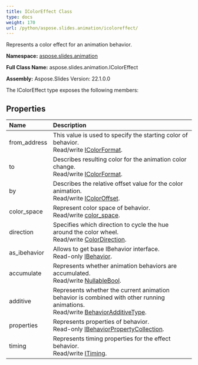 ```yaml
---
title: IColorEffect Class
type: docs
weight: 170
url: /python/aspose.slides.animation/icoloreffect/
---
```


Represents a color effect for an animation behavior.

**Namespace:** [aspose.slides.animation](/python/aspose.slides.animation/)

**Full Class Name:** aspose.slides.animation.IColorEffect

**Assembly:**  Aspose.Slides Version: 22.1.0.0

The IColorEffect type exposes the following members:
## **Properties**
|**Name**|**Description**|
| :- | :- |
|from_address|This value is used to specify the starting color of behavior.<br/>            Read/write [IColorFormat](/python/aspose.slides/icolorformat/).|
|to|Describes resulting color for the animation color change.<br/>            Read/write [IColorFormat](/python/aspose.slides/icolorformat/).|
|by|Describes the relative offset value for the color animation.<br/>            Read/write [IColorOffset](/python/aspose.slides.animation/icoloroffset/).|
|color_space|Represent color space of behavior.<br/>            Read/write [color_space](/python/aspose.slides.animation/icoloreffect/).|
|direction|Specifies which direction to cycle the hue around the color wheel.<br/>            Read/write [ColorDirection](/python/aspose.slides.animation/colordirection/).|
|as_ibehavior|Allows to get base IBehavior interface.<br/>            Read-only [IBehavior](/python/aspose.slides.animation/ibehavior/).|
|accumulate|Represents whether animation behaviors are accumulated.<br/>            Read/write [NullableBool](/python/aspose.slides/nullablebool/).|
|additive|Represents whether the current animation behavior is combined with other running animations.<br/>            Read/write [BehaviorAdditiveType](/python/aspose.slides.animation/behavioradditivetype/).|
|properties|Represents properties of behavior.<br/>            Read-only [IBehaviorPropertyCollection](/python/aspose.slides.animation/ibehaviorpropertycollection/).|
|timing|Represents timing properties for the effect behavior.<br/>            Read/write [ITiming](/python/aspose.slides.animation/itiming/).|
